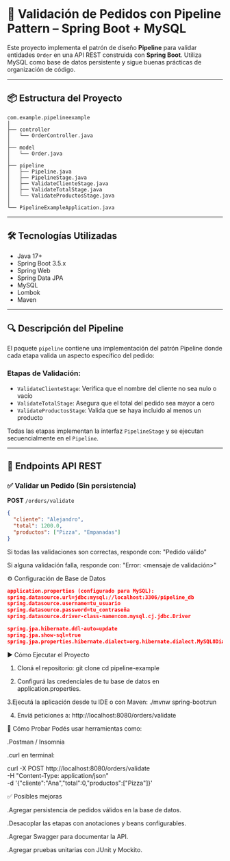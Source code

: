 # 🧩 Validación de Pedidos con Pipeline Pattern – Spring Boot + MySQL

Este proyecto implementa el patrón de diseño **Pipeline** para validar entidades `Order` en una API REST construida con **Spring Boot**. Utiliza MySQL como base de datos persistente y sigue buenas prácticas de organización de código.

---

## 📦 Estructura del Proyecto
```
com.example.pipelineexample
│
├── controller
│   └── OrderController.java
│
├── model
│   └── Order.java
│
├── pipeline
│   ├── Pipeline.java
│   ├── PipelineStage.java
│   ├── ValidateClienteStage.java
│   ├── ValidateTotalStage.java
│   └── ValidateProductosStage.java
│
└── PipelineExampleApplication.java
```
---

## 🛠️ Tecnologías Utilizadas

- Java 17+
- Spring Boot 3.5.x
- Spring Web
- Spring Data JPA
- MySQL
- Lombok
- Maven

---

## 🔍 Descripción del Pipeline

El paquete `pipeline` contiene una implementación del patrón Pipeline donde cada etapa valida un aspecto específico del pedido:

### Etapas de Validación:
- `ValidateClienteStage`: Verifica que el nombre del cliente no sea nulo o vacío
- `ValidateTotalStage`: Asegura que el total del pedido sea mayor a cero
- `ValidateProductosStage`: Valida que se haya incluido al menos un producto

Todas las etapas implementan la interfaz `PipelineStage` y se ejecutan secuencialmente en el `Pipeline`.

---

## 🧪 Endpoints API REST

### ✅ Validar un Pedido (Sin persistencia)
**POST** `/orders/validate`
```json
{
  "cliente": "Alejandro",
  "total": 1200.0,
  "productos": ["Pizza", "Empanadas"]
}
```

Si todas las validaciones son correctas, responde con:
"Pedido válido"

Si alguna validación falla, responde con:
"Error: <mensaje de validación>"

⚙️ Configuración de Base de Datos
```json
application.properties (configurado para MySQL):
spring.datasource.url=jdbc:mysql://localhost:3306/pipeline_db
spring.datasource.username=tu_usuario
spring.datasource.password=tu_contraseña
spring.datasource.driver-class-name=com.mysql.cj.jdbc.Driver

spring.jpa.hibernate.ddl-auto=update
spring.jpa.show-sql=true
spring.jpa.properties.hibernate.dialect=org.hibernate.dialect.MySQL8Dialect
```
▶️ Cómo Ejecutar el Proyecto

1. Cloná el repositorio:
git clone <url-del-repo>
cd pipeline-example

2. Configurá las credenciales de tu base de datos en application.properties.

3.Ejecutá la aplicación desde tu IDE o con Maven:
./mvnw spring-boot:run

4. Enviá peticiones a:
http://localhost:8080/orders/validate


🧪 Cómo Probar
Podés usar herramientas como:

.Postman / Insomnia

.curl en terminal:

curl -X POST http://localhost:8080/orders/validate \
  -H "Content-Type: application/json" \
  -d '{"cliente":"Ana","total":0,"productos":["Pizza"]}'



✅ Posibles mejoras

.Agregar persistencia de pedidos válidos en la base de datos.

.Desacoplar las etapas con anotaciones y beans configurables.

.Agregar Swagger para documentar la API.

.Agregar pruebas unitarias con JUnit y Mockito.
















